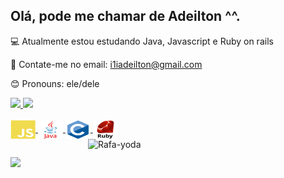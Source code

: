 ## Olá, pode me chamar de Adeilton ^^. 

💻 Atualmente estou estudando Java, Javascript e Ruby on rails<p>
🔵 Contate-me no email: i1iadeilton@gmail.com<p>
😊 Pronouns: ele/dele
  
<div>
  <a href="https://github.com/i1iadeilton">
  <img height="180em" src="https://github-readme-stats.vercel.app/api?username=i1iadeilton&show_icons=true&theme=gruvbox&include_all_commits=true&count_private=true"/>
  <img height="160em" src="https://github-readme-stats.vercel.app/api/top-langs/?username=i1iadeilton&layout=compact&langs_count=7&theme=gruvbox"/>
</div>
<div style="display: inline_block"><br>
  <img align="center" alt="Ade-Js" height="30" width="40" src="https://raw.githubusercontent.com/devicons/devicon/master/icons/javascript/javascript-plain.svg">
  <img align="center" alt="Ade-Ts" height="30" width="40" src="https://raw.githubusercontent.com/devicons/devicon/master/icons/java/java-original-wordmark.svg">
  <img align="center" alt="Ade-React" height="30" width="40" src="https://raw.githubusercontent.com/devicons/devicon/master/icons/c/c-original.svg">
  <img align="center" alt="Ade-HTML" height="30" width="40" src="https://raw.githubusercontent.com/devicons/devicon/master/icons/ruby/ruby-original-wordmark.svg">
  <img align="right" alt="Rafa-yoda" height="380" width="380" src="https://media3.giphy.com/media/RlHVpsV3w8zO9lyE2E/giphy.gif">
</div>
  
   ##
 
<div> 
  <a href="https://www.linkedin.com/in/jos%C3%A9-adeilton-da-silva-aa844b1b9/" target="_blank"><img src="https://img.shields.io/badge/-LinkedIn-%230077B5?style=for-the-   badge&logo=linkedin&logoColor=white" target="_blank"></a> 
</div>  
